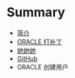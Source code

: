 # Summary

* [简介](README.md)
* [ORACLE 打补丁](oracle_patch.md)
* [她她她](ta_ta_ta.md)
* [GitHub](github.md)
* ORACLE 创建用户

